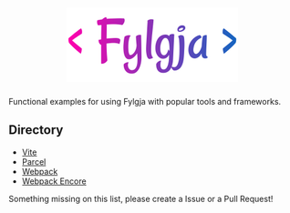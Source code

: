 <div align="center">
<h1>
  <a href="https://fylgja.dev/">
    <img src="https://raw.githubusercontent.com/fylgja/.github/main/assets/logo.svg" alt="Fylgja" width="300" height="130">
  </a>
</h1>
</div>

Functional examples for using Fylgja with popular tools and frameworks.

## Directory

- [Vite](vite/)
- [Parcel](parcel/)
- [Webpack](webpack/)
- [Webpack Encore](encore/)

Something missing on this list, please create a Issue or a Pull Request!
